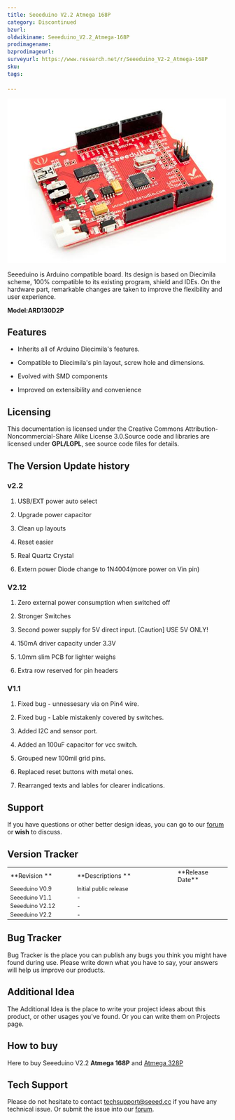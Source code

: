 ```yaml
---
title: Seeeduino V2.2 Atmega 168P
category: Discontinued
bzurl:
oldwikiname: Seeeduino_V2.2_Atmega-168P
prodimagename:
bzprodimageurl:
surveyurl: https://www.research.net/r/Seeeduino_V2-2_Atmega-168P
sku:
tags:

---
```

![](https://github.com/SeeedDocument/Seeeduino_V2.2_Atmega-168P/raw/master/img/Seeeduino-168p.jpg)

Seeeduino is Arduino compatible board. Its design is based on Diecimila scheme, 100% compatible to its existing program, shield and IDEs. On the hardware part, remarkable changes are taken to improve the flexibility and user experience.

**Model:ARD130D2P**

##   Features

*   Inherits all of Arduino Diecimila's features.

*   Compatible to Diecimila's pin layout, screw hole and dimensions.

*   Evolved with SMD components

*   Improved on extensibility and convenience

##   Licensing  

This documentation is licensed under the Creative Commons Attribution-Noncommercial-Share Alike License 3.0.Source code and libraries are licensed under **GPL/LGPL**, see source code files for details.

##   The Version Update history

###   v2.2

1.  USB/EXT power auto select

2.  Upgrade power capacitor

3.  Clean up layouts

4.  Reset easier

5.  Real Quartz Crystal

6.  Extern power Diode change to 1N4004(more power on Vin pin)

###   V2.12

1.  Zero external power consumption when switched off

2.  Stronger Switches

3.  Second power supply for 5V direct input. [Caution] USE 5V ONLY!

4.  150mA driver capacity under 3.3V

5.  1.0mm slim PCB for lighter weighs

6.  Extra row reserved for pin headers

###   V1.1

1.  Fixed bug - unnessesary via on Pin4 wire.

2.  Fixed bug - Lable mistakenly covered by switches.

3.  Added I2C and sensor port.

4.  Added an 100uF capacitor for vcc switch.

5.  Grouped new 100mil grid pins.

6.  Replaced reset buttons with metal ones.

7.  Rearranged texts and lables for clearer indications.

##   Support  

If you have questions or other better design ideas, you can go to our [forum](http://www.seeedstudio.com/forum) or **wish** to discuss.

##   Version Tracker  

<table  cellpadding="5" cellspacing="0">
<tr>
<td width="300"> **Revision **
</td>
<td width="500"> **Descriptions **
</td>
<td width="200"> **Release Date**
</td></tr>
<tr style="font-size: 90%">
<td> Seeeduino V0.9
</td>
<td> Initial public release
</td>
<td>
</td></tr>
<tr style="font-size: 90%">
<td> Seeeduino V1.1
</td>
<td> -
</td>
<td>
</td></tr>
<tr style="font-size: 90%">
<td> Seeeduino V2.12
</td>
<td> -
</td>
<td>
</td></tr>
<tr style="font-size: 90%">
<td> Seeeduino V2.2
</td>
<td> -
</td>
<td>
</td></tr></table>

##   Bug Tracker  

Bug Tracker is the place you can publish any bugs you think you might have found during use. Please write down what you have to say, your answers will help us improve our products.

##   Additional Idea  

The Additional Idea is the place to write your project ideas about this product, or other usages you've found. Or you can write them on Projects page.

##   How to buy  

Here to buy Seeeduino V2.2 **Atmega 168P** and [Atmega 328P](http://www.seeedstudio.com/depot/seeeduino-v22-atmega-328p-p-669.html?cPath=79_80)

## Tech Support
Please do not hesitate to contact [techsupport@seeed.cc](techsupport@seeed.cc) if you have any technical issue. Or submit the issue into our [forum](http://seeedstudio.com/forum/). 